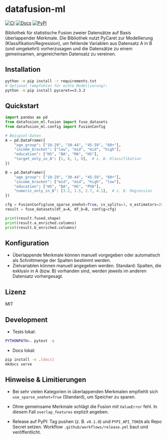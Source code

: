 # datafusion-ml

[![CI](https://img.shields.io/github/actions/workflow/status/ORG/REPO/ci.yml?branch=main)](https://github.com/ORG/REPO/actions/workflows/ci.yml)
[![Docs](https://img.shields.io/badge/docs-mkdocs--material-blue)](https://ORG.github.io/REPO/)
[![PyPI](https://img.shields.io/pypi/v/datafusion-ml.svg)](https://pypi.org/project/datafusion-ml/)

Bibliothek für statistische Fusion zweier Datensätze auf Basis überlappender Merkmale. Die Bibliothek nutzt PyCaret zur Modellierung (Klassifikation/Regression), um fehlende Variablen aus Datensatz A in B (und umgekehrt) vorherzusagen und die Datensätze zu einem gemeinsamen, angereicherten Datensatz zu vereinen.

## Installation

```bash
python -m pip install -r requirements.txt
# Optional (empfohlen für echte Modellierung):
python -m pip install pycaret==3.3.2
```

## Quickstart

```python
import pandas as pd
from datafusion_ml.fusion import fuse_datasets
from datafusion_ml.config import FusionConfig

# Beispiel-Daten
A = pd.DataFrame({
    "age_group": ["18-29", "30-44", "45-59", "60+"],
    "income_bracket": ["low", "mid", "mid", "high"],
    "education": ["HS", "BA", "MA", "HS"],
    "target_only_in_A": [1, 0, 1, 0],  # z. B. Klassifikation
})

B = pd.DataFrame({
    "age_group": ["18-29", "30-44", "45-59", "60+"],
    "income_bracket": ["mid", "mid", "high", "low"],
    "education": ["HS", "BA", "HS", "PhD"],
    "numeric_only_in_B": [3.2, 1.5, 2.7, 4.1],  # z. B. Regression
})

cfg = FusionConfig(use_sparse_onehot=True, cv_splits=3, n_estimators=200)
result = fuse_datasets(df_a=A, df_b=B, config=cfg)

print(result.fused.shape)
print(result.a_enriched.columns)
print(result.b_enriched.columns)
```

## Konfiguration
- Überlappende Merkmale können manuell vorgegeben oder automatisch als Schnittmenge der Spalten bestimmt werden.
- Zielvariablen können manuell angegeben werden. Standard: Spalten, die exklusiv in A (bzw. B) vorhanden sind, werden jeweils im anderen Datensatz vorhergesagt.

## Lizenz
MIT

## Development

- Tests lokal:
```bash
PYTHONPATH=. pytest -q
```

- Docs lokal:
```bash
pip install -e .[docs]
mkdocs serve
```

## Hinweise & Limitierungen
- Bei sehr vielen Kategorien in überlappenden Merkmalen empfiehlt sich `use_sparse_onehot=True` (Standard), um Speicher zu sparen.
- Ohne gemeinsame Merkmale schlägt die Fusion mit `ValueError` fehl. In diesem Fall `overlap_features` explizit angeben.

- Release auf PyPI: Tag pushen (z. B. `v0.1.0`) und `PYPI_API_TOKEN` als Repo Secret setzen. Workflow `.github/workflows/release.yml` baut und veröffentlicht.